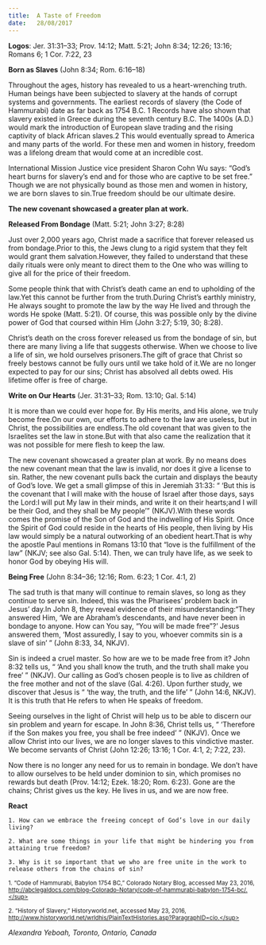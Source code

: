```yaml
---
title:  A Taste of Freedom
date:   28/08/2017
---
```


**Logos**: Jer. 31:31–33; Prov. 14:12; Matt. 5:21; John 8:34; 12:26; 13:16; Romans 6; 1 Cor. 7:22, 23

**Born as Slaves** (John 8:34; Rom. 6:16–18)

Throughout the ages, history has revealed to us a heart-wrenching truth. Human beings have been subjected to slavery at the hands of corrupt systems and governments. The earliest records of slavery (the Code of Hammurabi) date as far back as 1754 B.C. 1 Records have also shown that slavery existed in Greece during the seventh century B.C. The 1400s (A.D.) would mark the introduction of European slave trading and the rising captivity of black African slaves.2 This would eventually spread to America and many parts of the world. For these men and women in history, freedom was a lifelong dream that would come at an incredible cost.

International Mission Justice vice president Sharon Cohn Wu says: “God’s heart burns for slavery’s end and for those who are captive to be set free.” Though we are not physically bound as those men and women in history, we are born slaves to sin.True freedom should be our ultimate desire.

**The new covenant showcased a greater plan at work.**

**Released From Bondage** (Matt. 5:21; John 3:27; 8:28)

Just over 2,000 years ago, Christ made a sacrifice that forever released us from bondage.Prior to this, the Jews clung to a rigid system that they felt would grant them salvation.However, they failed to understand that these daily rituals were only meant to direct them to the One who was willing to give all for the price of their freedom.

Some people think that with Christ’s death came an end to upholding of the law.Yet this cannot be further from the truth.During Christ’s earthly ministry, He always sought to promote the law by the way He lived and through the words He spoke (Matt. 5:21). Of course, this was possible only by the divine power of God that coursed within Him (John 3:27; 5:19, 30; 8:28).

Christ’s death on the cross forever released us from the bondage of sin, but there are many living a life that suggests otherwise. When we choose to live a life of sin, we hold ourselves prisoners.The gift of grace that Christ so freely bestows cannot be fully ours until we take hold of it.We are no longer expected to pay for our sins; Christ has absolved all debts owed. His lifetime offer is free of charge.

**Write on Our Hearts** (Jer. 31:31–33; Rom. 13:10; Gal. 5:14)

It is more than we could ever hope for. By His merits, and His alone, we truly become free.On our own, our efforts to adhere to the law are useless, but in Christ, the possibilities are endless.The old covenant that was given to the Israelites set the law in stone.But with that also came the realization that it was not possible for mere flesh to keep the law.

The new covenant showcased a greater plan at work. By no means does the new covenant mean that the law is invalid, nor does it give a license to sin. Rather, the new covenant pulls back the curtain and displays the beauty of God’s love. We get a small glimpse of this in Jeremiah 31:33: “ ‘But this is the covenant that I will make with the house of Israel after those days, says the Lord:I will put My law in their minds, and write it on their hearts;and I will be their God, and they shall be My people’” (NKJV).With these words comes the promise of the Son of God and the indwelling of His Spirit. Once the Spirit of God could reside in the hearts of His people, then living by His law would simply be a natural outworking of an obedient heart.That is why the apostle Paul mentions in Romans 13:10 that “love is the fulfillment of the law” (NKJV; see also Gal. 5:14). Then, we can truly have life, as we seek to honor God by obeying His will.

**Being Free** (John 8:34–36; 12:16; Rom. 6:23; 1 Cor. 4:1, 2)

The sad truth is that many will continue to remain slaves, so long as they continue to serve sin. Indeed, this was the Pharisees’ problem back in Jesus’ day.In John 8, they reveal evidence of their misunderstanding:“They answered Him, ‘We are Abraham’s descendants, and have never been in bondage to anyone. How can You say, “You will be made free”?’ Jesus answered them, ‘Most assuredly, I say to you, whoever commits sin is a slave of sin’ ” (John 8:33, 34, NKJV).

Sin is indeed a cruel master. So how are we to be made free from it? John 8:32 tells us, “ ‘And you shall know the truth, and the truth shall make you free’ ” (NKJV). Our calling as God’s chosen people is to live as children of the free mother and not of the slave (Gal. 4:26). Upon further study, we discover that Jesus is “ ‘the way, the truth, and the life’ ” (John 14:6, NKJV). It is this truth that He refers to when He speaks of freedom.

Seeing ourselves in the light of Christ will help us to be able to discern our sin problem and yearn for escape. In John 8:36, Christ tells us, “ ‘Therefore if the Son makes you free, you shall be free indeed’ ” (NKJV). Once we allow Christ into our lives, we are no longer slaves to this vindictive master. We become servants of Christ (John 12:26; 13:16; 1 Cor. 4:1, 2; 7:22, 23).

Now there is no longer any need for us to remain in bondage. We don’t have to allow ourselves to be held under dominion to sin, which promises no rewards but death (Prov. 14:12; Ezek. 18:20; Rom. 6:23). Gone are the chains; Christ gives us the key. He lives in us, and we are now free.

**React**

`1. How can we embrace the freeing concept of God’s love in our daily living?`

`2. What are some things in your life that might be hindering you from attaining true freedom?`

`3. Why is it so important that we who are free unite in the work to release others from the chains of sin?`

<sup>1. “Code of Hammurabi, Babylon 1754 BC,” Colorado Notary Blog, accessed May 23, 2016, http://abclegaldocs.com/blog-Colorado-Notary/code-of-hammurabi-babylon-1754-bc/.</sup>

<sup>2. “History of Slavery,” Historyworld.net, accessed May 23, 2016, http://www.historyworld.net/wrldhis/PlainTextHistories.asp?ParagraphID=cio.</sup>

_Alexandra Yeboah, Toronto, Ontario, Canada_